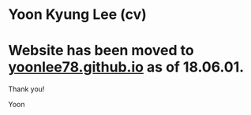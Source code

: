 # Yoon Kyung Lee (cv)

# Website has been moved to [yoonlee78.github.io](http://yoonlee78.github.io) as of 18.06.01.

Thank you!

Yoon
